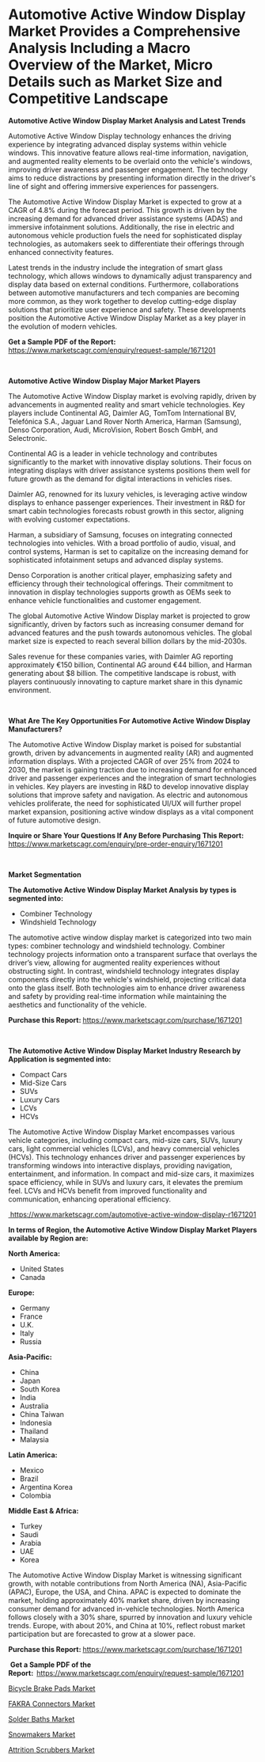 <p><h1>Automotive Active Window Display Market Provides a Comprehensive Analysis Including a Macro Overview of the Market, Micro Details such as Market Size and Competitive Landscape</h1></p><p><strong>Automotive Active Window Display Market Analysis and Latest Trends</strong></p>
<p><p>Automotive Active Window Display technology enhances the driving experience by integrating advanced display systems within vehicle windows. This innovative feature allows real-time information, navigation, and augmented reality elements to be overlaid onto the vehicle's windows, improving driver awareness and passenger engagement. The technology aims to reduce distractions by presenting information directly in the driver's line of sight and offering immersive experiences for passengers.</p><p>The Automotive Active Window Display Market is expected to grow at a CAGR of 4.8% during the forecast period. This growth is driven by the increasing demand for advanced driver assistance systems (ADAS) and immersive infotainment solutions. Additionally, the rise in electric and autonomous vehicle production fuels the need for sophisticated display technologies, as automakers seek to differentiate their offerings through enhanced connectivity features.</p><p>Latest trends in the industry include the integration of smart glass technology, which allows windows to dynamically adjust transparency and display data based on external conditions. Furthermore, collaborations between automotive manufacturers and tech companies are becoming more common, as they work together to develop cutting-edge display solutions that prioritize user experience and safety. These developments position the Automotive Active Window Display Market as a key player in the evolution of modern vehicles.</p></p>
<p><strong>Get a Sample PDF of the Report:&nbsp;</strong> <a href="https://www.marketscagr.com/enquiry/request-sample/1671201?utm_campaign=1884&utm_medium=2&utm_source=Github&utm_content=ia&utm_term=20122024&utm_id=automotive-active-window-display">https://www.marketscagr.com/enquiry/request-sample/1671201</a></p>
<p>&nbsp;</p>
<p><strong>Automotive Active Window Display Major Market Players</strong></p>
<p><p>The Automotive Active Window Display market is evolving rapidly, driven by advancements in augmented reality and smart vehicle technologies. Key players include Continental AG, Daimler AG, TomTom International BV, Telefónica S.A., Jaguar Land Rover North America, Harman (Samsung), Denso Corporation, Audi, MicroVision, Robert Bosch GmbH, and Selectronic.</p><p>Continental AG is a leader in vehicle technology and contributes significantly to the market with innovative display solutions. Their focus on integrating displays with driver assistance systems positions them well for future growth as the demand for digital interactions in vehicles rises. </p><p>Daimler AG, renowned for its luxury vehicles, is leveraging active window displays to enhance passenger experiences. Their investment in R&D for smart cabin technologies forecasts robust growth in this sector, aligning with evolving customer expectations.</p><p>Harman, a subsidiary of Samsung, focuses on integrating connected technologies into vehicles. With a broad portfolio of audio, visual, and control systems, Harman is set to capitalize on the increasing demand for sophisticated infotainment setups and advanced display systems.</p><p>Denso Corporation is another critical player, emphasizing safety and efficiency through their technological offerings. Their commitment to innovation in display technologies supports growth as OEMs seek to enhance vehicle functionalities and customer engagement.</p><p>The global Automotive Active Window Display market is projected to grow significantly, driven by factors such as increasing consumer demand for advanced features and the push towards autonomous vehicles. The global market size is expected to reach several billion dollars by the mid-2030s.</p><p>Sales revenue for these companies varies, with Daimler AG reporting approximately €150 billion, Continental AG around €44 billion, and Harman generating about $8 billion. The competitive landscape is robust, with players continuously innovating to capture market share in this dynamic environment.</p></p>
<p>&nbsp;</p>
<p><strong>What Are The Key Opportunities For Automotive Active Window Display Manufacturers?</strong></p>
<p><p>The Automotive Active Window Display market is poised for substantial growth, driven by advancements in augmented reality (AR) and augmented information displays. With a projected CAGR of over 25% from 2024 to 2030, the market is gaining traction due to increasing demand for enhanced driver and passenger experiences and the integration of smart technologies in vehicles. Key players are investing in R&D to develop innovative display solutions that improve safety and navigation. As electric and autonomous vehicles proliferate, the need for sophisticated UI/UX will further propel market expansion, positioning active window displays as a vital component of future automotive design.</p></p>
<p><strong>Inquire or Share Your Questions If Any Before Purchasing This Report:</strong> <a href="https://www.marketscagr.com/enquiry/pre-order-enquiry/1671201?utm_campaign=1884&utm_medium=2&utm_source=Github&utm_content=ia&utm_term=20122024&utm_id=automotive-active-window-display">https://www.marketscagr.com/enquiry/pre-order-enquiry/1671201</a></p>
<p>&nbsp;</p>
<p><strong>Market Segmentation</strong></p>
<p><strong>The Automotive Active Window Display Market Analysis by types is segmented into:</strong></p>
<p><ul><li>Combiner Technology</li><li>Windshield Technology</li></ul></p>
<p><p>The automotive active window display market is categorized into two main types: combiner technology and windshield technology. Combiner technology projects information onto a transparent surface that overlays the driver’s view, allowing for augmented reality experiences without obstructing sight. In contrast, windshield technology integrates display components directly into the vehicle's windshield, projecting critical data onto the glass itself. Both technologies aim to enhance driver awareness and safety by providing real-time information while maintaining the aesthetics and functionality of the vehicle.</p></p>
<p><strong>Purchase this Report:&nbsp;</strong><a href="https://www.marketscagr.com/purchase/1671201?utm_campaign=1884&utm_medium=2&utm_source=Github&utm_content=ia&utm_term=20122024&utm_id=automotive-active-window-display">https://www.marketscagr.com/purchase/1671201</a></p>
<p>&nbsp;</p>
<p><strong>The Automotive Active Window Display Market Industry Research by Application is segmented into:</strong></p>
<p><ul><li>Compact Cars</li><li>Mid-Size Cars</li><li>SUVs</li><li>Luxury Cars</li><li>LCVs</li><li>HCVs</li></ul></p>
<p><p>The Automotive Active Window Display Market encompasses various vehicle categories, including compact cars, mid-size cars, SUVs, luxury cars, light commercial vehicles (LCVs), and heavy commercial vehicles (HCVs). This technology enhances driver and passenger experiences by transforming windows into interactive displays, providing navigation, entertainment, and information. In compact and mid-size cars, it maximizes space efficiency, while in SUVs and luxury cars, it elevates the premium feel. LCVs and HCVs benefit from improved functionality and communication, enhancing operational efficiency.</p></p>
<p><a href="https://www.marketscagr.com/automotive-active-window-display-r1671201?utm_campaign=1884&utm_medium=2&utm_source=Github&utm_content=ia&utm_term=20122024&utm_id=automotive-active-window-display">&nbsp;https://www.marketscagr.com/automotive-active-window-display-r1671201</a></p>
<p><strong>In terms of Region, the Automotive Active Window Display Market Players available by Region are:</strong></p>
<p>
    <p> <strong> North America: </strong>
        <ul>
            <li>United States</li>
            <li>Canada</li>
        </ul>
        </p> 
    <p> <strong> Europe: </strong>
        <ul>
            <li>Germany</li>
            <li>France</li>
            <li>U.K.</li>
            <li>Italy</li>
            <li>Russia</li>
        </ul>
        </p> 
    <p> <strong> Asia-Pacific: </strong>
        <ul>
            <li>China</li>
            <li>Japan</li>
            <li>South Korea</li>
            <li>India</li>
            <li>Australia</li>
            <li>China Taiwan</li>
            <li>Indonesia</li>
            <li>Thailand</li>
            <li>Malaysia</li>
        </ul>
        </p> 
    <p> <strong> Latin America: </strong>
        <ul>
            <li>Mexico</li>
            <li>Brazil</li>
            <li>Argentina Korea</li>
            <li>Colombia</li>
        </ul>
        </p> 
    <p> <strong> Middle East & Africa: </strong>
        <ul>
            <li>Turkey</li>
            <li>Saudi</li>
            <li>Arabia</li>
            <li>UAE</li>
            <li>Korea</li>
        </ul>
    </p>
    </p>
<p><p>The Automotive Active Window Display Market is witnessing significant growth, with notable contributions from North America (NA), Asia-Pacific (APAC), Europe, the USA, and China. APAC is expected to dominate the market, holding approximately 40% market share, driven by increasing consumer demand for advanced in-vehicle technologies. North America follows closely with a 30% share, spurred by innovation and luxury vehicle trends. Europe, with about 20%, and China at 10%, reflect robust market participation but are forecasted to grow at a slower pace.</p></p>
<p><strong>Purchase this Report: </strong><a href="https://www.marketscagr.com/purchase/1671201?utm_campaign=1884&utm_medium=2&utm_source=Github&utm_content=ia&utm_term=20122024&utm_id=automotive-active-window-display">https://www.marketscagr.com/purchase/1671201</a></p>
<p>&nbsp;<strong>Get a Sample PDF of the Report:&nbsp;&nbsp;</strong><a href="https://www.marketscagr.com/enquiry/request-sample/1671201?utm_campaign=1884&utm_medium=2&utm_source=Github&utm_content=ia&utm_term=20122024&utm_id=automotive-active-window-display">https://www.marketscagr.com/enquiry/request-sample/1671201</a></p>
<p><strong></strong></p>
<p><p><a href="https://www.linkedin.com/pulse/bicycle-brake-pads-market-size-projected-expand-83-cagr-jv4ve?utm_campaign=1884&utm_medium=2&utm_source=Github&utm_content=ia&utm_term=20122024&utm_id=automotive-active-window-display">Bicycle Brake Pads Market</a></p><p><a href="https://www.linkedin.com/pulse/fakra-connectors-market-size-expected-grow-69-cagr-2024-2031-yyvhe?utm_campaign=1884&utm_medium=2&utm_source=Github&utm_content=ia&utm_term=20122024&utm_id=automotive-active-window-display">FAKRA Connectors Market</a></p><p><a href="https://www.linkedin.com/pulse/solder-baths-market-global-analysis-size-growth-trends-projected-lgnke?utm_campaign=1884&utm_medium=2&utm_source=Github&utm_content=ia&utm_term=20122024&utm_id=automotive-active-window-display">Solder Baths Market</a></p><p><a href="https://www.linkedin.com/pulse/snowmakers-market-report-company-profiles-share-analysis-projected-ba3ee?utm_campaign=1884&utm_medium=2&utm_source=Github&utm_content=ia&utm_term=20122024&utm_id=automotive-active-window-display">Snowmakers Market</a></p><p><a href="https://www.linkedin.com/pulse/comprehensive-study-attrition-scrubbers-market-size-growth-zbhhe?utm_campaign=1884&utm_medium=2&utm_source=Github&utm_content=ia&utm_term=20122024&utm_id=automotive-active-window-display">Attrition Scrubbers Market</a></p></p>